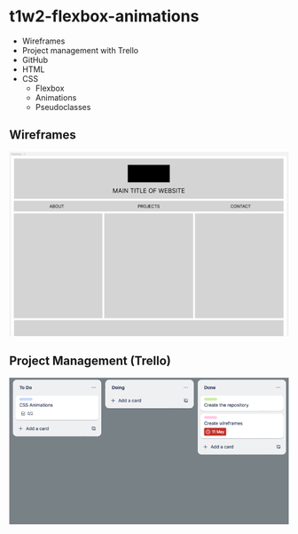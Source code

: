 # t1w2-flexbox-animations

- Wireframes
- Project management with Trello
- GitHub
- HTML
- CSS
    - Flexbox
    - Animations
    - Pseudoclasses

## Wireframes

![Wireframe of index page Desktop version](./Images/Index%20Desktop%20Wireframe.png)

## Project Management (Trello)

![Trello board 11-05-24](./Images/Trello%20Board.png)
